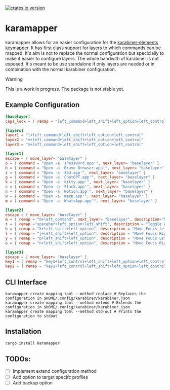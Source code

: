 [![crates.io version](https://img.shields.io/crates/v/karamapper)](https://crates.io/crates/karamapper)

# karamapper

karamapper allows for an easier configuration for the [karabiner-elements](https://github.com/pqrs-org/Karabiner-Elements) keymapper.
It has first class support for layers to which commands can be mapped.
It's aim is not to replace the normal configuration but specicially to make it easier to configure layers.
The whole bandwith of karabiner is not exposed.
It's meant to be use standalone if only layers are needed or in combination with the normal karabiner configuration.

> [!WARNING]
> This is a work in progress. The package is not stable yet.


## Example Configuration
```toml
[baselayer]
caps_lock = { remap = "left_command+left_shift+left_option+left_control"}

[layers]
layer1 = "l+left_command+left_shift+left_option+left_control"
layer2 = "v+left_command+left_shift+left_option+left_control"
layer3 = "m+left_command+left_shift+left_option+left_control"

[layer1]
escape = { move_layer= "baselayer" }
o = { command = "Open -a '1Password.app'", next_layer= "baselayer" }
b = { command = "Open -a 'Brave Browser.app'", next_layer= "baselayer" }
z = { command = "Open -a 'Zed.app'", next_layer= "baselayer" }
g = { command = "Open -a 'ChatGPT.app'", next_layer= "baselayer" }
k = { command = "Open -a 'kitty.app'", next_layer= "baselayer" }
s = { command = "Open -a 'Slack.app'", next_layer= "baselayer" }
n = { command = "Open -a 'Notion.app'", next_layer= "baselayer" }
w = { command = "Open -a 'Warp.app'", next_layer= "baselayer" }
m = { command = "Open -a 'WhatsApp.app'", next_layer= "baselayer" }

[layer2]
escape = { move_layer= "baselayer" }
m = { remap = "m+left_command", next_layer= "baselayer", description="Minimize Window" }
t = { remap ="spacebar+left_option+left_shift", description = "Toggle Window Layout" }
h = { remap = "k+left_shift+left_option", description = "Move Foucs left"}
l = { remap = "j+left_shift+left_option", description = "Move Foucs Right"}
y = { remap = "p+left_shift+left_option", description = "Move Foucs Left Screen"}
o = { remap = "n+left_shift+left_option", description = "Move Foucs Right Screen"}

[layer3]
escape = { move_layer= "baselayer" }
key1 = { remap = "key1+left_control+left_shift+left_option+left_control", next_layer= "baselayer", description = "Move to Space 1" }
key2 = { remap = "key2+left_control+left_shift+left_option+left_control", next_layer= "baselayer", description = "Move to Space 2"
```


## CLI Interface
```
karamapper create mapping.toml --method replace # Replaces the configuration in $HOME/.config/karabiner/karabiner.json
karamapper create mapping.toml --method extend # Extends the configuration in $HOME/.config/karabiner/karabiner.json
karamapper create mapping.toml --method std-out # Prints the configuration to stdout
```

## Installation
```bash
cargo install karamapper
```

## TODOs:
- [ ] Implement extend configuration method
- [ ] Add option to target specifc profiles
- [ ] Add backup option
